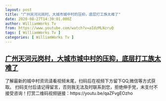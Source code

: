 ```yaml
---
layout: post
title: "广州天河元岗村，大城市城中村的压抑，底层打工族太难了"
date: 2020-08-27T14:39:01.000Z
author: WilliamWorks Tv
from: https://www.youtube.com/watch?v=aIdzMLNzruQ
tags: [ WilliamWorks Tv ]
categories: [ WilliamWorks Tv ]
---
```

<!--1598539141000-->
[广州天河元岗村，大城市城中村的压抑，底层打工族太难了](https://www.youtube.com/watch?v=aIdzMLNzruQ)
------

<div>
了解最新的城中村资讯请看视频末尾，扫码后在视频下方留下QQ,微信等方式获取。 扫码支付后请记得留言，否则我无法及时联系到您，拒绝伸手党，未支付不接受咨询！打赏二维码视频链接：https://youtu.be/qaZFvgEOzho
</div>
